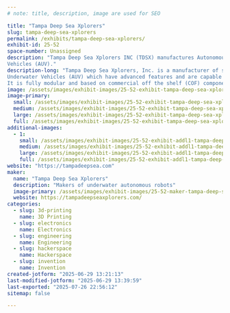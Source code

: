 ```yaml
---
# note: title, description, image are used for SEO

title: "Tampa Deep Sea Xplorers"
slug: tampa-deep-sea-xplorers
permalink: /exhibits/tampa-deep-sea-xplorers/
exhibit-id: 25-52
space-number: Unassigned
description: "Tampa Deep Sea Xplorers INC (TDSX) manufactures Autonomous Underwater
Vehicles (AUV)."
description-long: "Tampa Deep Sea Xplorers, Inc. is a manufacturer of small Autonomous
Underwater Vehicles (AUV) which have advanced features and are capable of diving to 600 meters depth to collect data to aid in ocean exploration and conservation. The Tampa based company produces the Barracuda AUV®. It is a hand launchable AUV which serves as a stable platform to carry a wide variety of sensors including, side scan sonar, water quality sensors, acoustic modem, and others. Its patented design provides superior maneuverability which allows the vehicle to turn a full 360 degrees within its own body length.
It is fully modular and based on commercial off the shelf (COF) components. It is easy to maintain and every component can be easily removed and replaced using ordinary hand tools. The ease of maintenance and parts availability reduces downtime and mission related problems. Additionally, depending on sensor requirements as required for your mission, it is a cost effective means of meeting your needs."
image: /assets/images/exhibit-images/25-52-exhibit-tampa-deep-sea-xplorers-primary-image-large.jpg
image-primary: 
  small: /assets/images/exhibit-images/25-52-exhibit-tampa-deep-sea-xplorers-primary-image-small.jpg
  medium: /assets/images/exhibit-images/25-52-exhibit-tampa-deep-sea-xplorers-primary-image-medium.jpg
  large: /assets/images/exhibit-images/25-52-exhibit-tampa-deep-sea-xplorers-primary-image-large.jpg
  full: /assets/images/exhibit-images/25-52-exhibit-tampa-deep-sea-xplorers-primary-image-full.jpg
additional-images: 
  - 1:
    small: /assets/images/exhibit-images/25-52-exhibit-addl1-tampa-deep-sea-xplorers-secondary-image-small.jpg
    medium: /assets/images/exhibit-images/25-52-exhibit-addl1-tampa-deep-sea-xplorers-secondary-image-medium.jpg
    large: /assets/images/exhibit-images/25-52-exhibit-addl1-tampa-deep-sea-xplorers-secondary-image-large.jpg
    full: /assets/images/exhibit-images/25-52-exhibit-addl1-tampa-deep-sea-xplorers-secondary-image-full.jpg
website: "https://tampadeepsea.com"
maker: 
  name: "Tampa Deep Sea Xplorers"
  description: "Makers of underwater autonomous robots"
  image-primary: /assets/images/exhibit-images/25-52-maker-tampa-deep-sea-xplorers-auv-image-medium.jpg
  website: https://tampadeepseaxplorers.com/
categories: 
  - slug: 3d-printing
    name: 3D Printing
  - slug: electronics
    name: Electronics
  - slug: engineering
    name: Engineering
  - slug: hackerspace
    name: Hackerspace
  - slug: invention
    name: Invention
created-jotform: "2025-06-29 13:21:13"
last-modified-jotform: "2025-06-29 13:39:59"
last-exported: "2025-07-26 22:56:12"
sitemap: false

---
```

